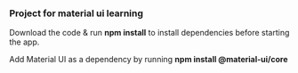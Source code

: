 ### Project for material ui learning

Download the code & run **npm install** to install dependencies before starting the app.

Add Material UI as a dependency by running **npm install @material-ui/core**
